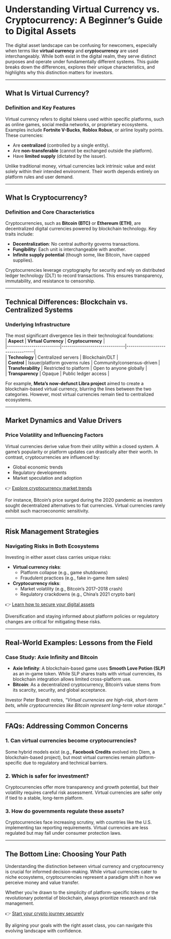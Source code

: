 # Understanding Virtual Currency vs. Cryptocurrency: A Beginner’s Guide to Digital Assets  

The digital asset landscape can be confusing for newcomers, especially when terms like **virtual currency** and **cryptocurrency** are used interchangeably. While both exist in the digital realm, they serve distinct purposes and operate under fundamentally different systems. This guide breaks down the differences, explores their unique characteristics, and highlights why this distinction matters for investors.  

---

## What Is Virtual Currency?  

### Definition and Key Features  
Virtual currency refers to digital tokens used within specific platforms, such as online games, social media networks, or proprietary ecosystems. Examples include **Fortnite V-Bucks**, **Roblox Robux**, or airline loyalty points. These currencies:  
- Are **centralized** (controlled by a single entity).  
- Are **non-transferable** (cannot be exchanged outside the platform).  
- Have **limited supply** (dictated by the issuer).  

Unlike traditional money, virtual currencies lack intrinsic value and exist solely within their intended environment. Their worth depends entirely on platform rules and user demand.  

---

## What Is Cryptocurrency?  

### Definition and Core Characteristics  
Cryptocurrencies, such as **Bitcoin (BTC)** or **Ethereum (ETH)**, are decentralized digital currencies powered by blockchain technology. Key traits include:  
- **Decentralization**: No central authority governs transactions.  
- **Fungibility**: Each unit is interchangeable with another.  
- **Infinite supply potential** (though some, like Bitcoin, have capped supplies).  

Cryptocurrencies leverage cryptography for security and rely on distributed ledger technology (DLT) to record transactions. This ensures transparency, immutability, and resistance to censorship.  

---

## Technical Differences: Blockchain vs. Centralized Systems  

### Underlying Infrastructure  
The most significant divergence lies in their technological foundations:  
| **Aspect**               | **Virtual Currency**          | **Cryptocurrency**              |  
|--------------------------|-------------------------------|---------------------------------|  
| **Technology**           | Centralized servers           | Blockchain/DLT                  |  
| **Control**              | Issuer/platform governs rules | Community/consensus-driven      |  
| **Transferability**      | Restricted to platform        | Open to anyone globally         |  
| **Transparency**         | Opaque                        | Public ledger access            |  

For example, **Meta’s now-defunct Libra project** aimed to create a blockchain-based virtual currency, blurring the lines between the two categories. However, most virtual currencies remain tied to centralized ecosystems.  

---

## Market Dynamics and Value Drivers  

### Price Volatility and Influencing Factors  
Virtual currencies derive value from their utility within a closed system. A game’s popularity or platform updates can drastically alter their worth. In contrast, cryptocurrencies are influenced by:  
- Global economic trends  
- Regulatory developments  
- Market speculation and adoption  

👉 [Explore cryptocurrency market trends](https://bit.ly/okx-bonus)  

For instance, Bitcoin’s price surged during the 2020 pandemic as investors sought decentralized alternatives to fiat currencies. Virtual currencies rarely exhibit such macroeconomic sensitivity.  

---

## Risk Management Strategies  

### Navigating Risks in Both Ecosystems  
Investing in either asset class carries unique risks:  
- **Virtual currency risks**:  
  - Platform collapse (e.g., game shutdowns)  
  - Fraudulent practices (e.g., fake in-game item sales)  
- **Cryptocurrency risks**:  
  - Market volatility (e.g., Bitcoin’s 2017–2018 crash)  
  - Regulatory crackdowns (e.g., China’s 2021 crypto ban)  

👉 [Learn how to secure your digital assets](https://bit.ly/okx-bonus)  

Diversification and staying informed about platform policies or regulatory changes are critical for mitigating these risks.  

---

## Real-World Examples: Lessons from the Field  

### Case Study: Axie Infinity and Bitcoin  
- **Axie Infinity**: A blockchain-based game uses **Smooth Love Potion (SLP)** as an in-game token. While SLP shares traits with virtual currencies, its blockchain integration allows limited cross-platform use.  
- **Bitcoin**: As a decentralized cryptocurrency, Bitcoin’s value stems from its scarcity, security, and global acceptance.  

Investor Peter Brandt notes, *“Virtual currencies are high-risk, short-term bets, while cryptocurrencies like Bitcoin represent long-term value storage.”*  

---

## FAQs: Addressing Common Concerns  

### 1. Can virtual currencies become cryptocurrencies?  
Some hybrid models exist (e.g., **Facebook Credits** evolved into Diem, a blockchain-based project), but most virtual currencies remain platform-specific due to regulatory and technical barriers.  

### 2. Which is safer for investment?  
Cryptocurrencies offer more transparency and growth potential, but their volatility requires careful risk assessment. Virtual currencies are safer only if tied to a stable, long-term platform.  

### 3. How do governments regulate these assets?  
Cryptocurrencies face increasing scrutiny, with countries like the U.S. implementing tax reporting requirements. Virtual currencies are less regulated but may fall under consumer protection laws.  

---

## The Bottom Line: Choosing Your Path  

Understanding the distinction between virtual currency and cryptocurrency is crucial for informed decision-making. While virtual currencies cater to niche ecosystems, cryptocurrencies represent a paradigm shift in how we perceive money and value transfer.  

Whether you’re drawn to the simplicity of platform-specific tokens or the revolutionary potential of blockchain, always prioritize research and risk management.  

👉 [Start your crypto journey securely](https://bit.ly/okx-bonus)  

By aligning your goals with the right asset class, you can navigate this evolving landscape with confidence.